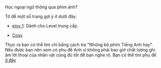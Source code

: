 Học ngoại ngữ thông qua phim ảnh?

Tớ để một số trang gợi ý ở dưới đây:

- [ejoy 1](https://blog.ejoy-english.com/vi/12-phim-tieng-anh-intermediate/): Dành cho Level trung cấp.

- [Cosy](https://cosy.vn/tu-van-hay/nhung-bo-phim-tieng-anh-hay)

Thực ra bạn có thể tìm chỉ bằng cách tra "Những bộ phim Tiếng Anh hay". Nếu được bạn nên xem có phụ đề Anh vì không phải bao giờ chất lượng ghi âm lời thoại của nhân vật cũng đủ tốt để bạn nghe rõ. Bạn có thể tìm phụ đề [ở đây](https://yts.homes)